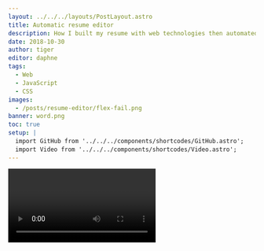 ```yaml
---
layout: ../../../layouts/PostLayout.astro
title: Automatic resume editor
description: How I built my resume with web technologies then automated the formatting.
date: 2018-10-30
author: tiger
editor: daphne
tags:
  - Web
  - JavaScript
  - CSS
images:
  - /posts/resume-editor/flex-fail.png
banner: word.png
toc: true
setup: |
  import GitHub from '../../../components/shortcodes/GitHub.astro';
  import Video from '../../../components/shortcodes/Video.astro';
---
```


<Video src="resume-editor.mp4" />

After writing my resume in Microsoft Word for years, I recently transitioned to generating it from plain HTML and CSS. This works much better for me because I can separate the resume content (my work experience and descriptions) from its layout (the colors and positions of text and number of columns). I added additional features so that I can edit the resume on-the-fly with JavaScript and quickly save a new copy, in case I don't have access to my main machine and I need to make some small adjustments. Here's how I did it.

## Content with HTML and JSON Resume

The first step for displaying my resume online is to represent the data in a way the browser understands, with HTML. I started by converting my resume into JSON, following the [JSON Resume schema](https://jsonresume.org/schema/). I use a static site generator for my website, so I wrote an template that read the JSON file and then wrote the corresponding HTML elements.

```html
<header class="resume-header">
  <div class="name-container">
    <h1 class="name">{{.basics.name}}</h1>
    <p class="summary">{{.basics.summary}}</p>
  </div>
  <a class="resume-email" href="mailto:{{.basics.email}}">{{.basics.email}}</a>
</header>
```

## Layout with CSS

When I first redesigned my website, I wanted to include my resume without just using an embedded PDF. Instead, I recreated my resume in HTML and CSS, so that it showed up as elements in the browser. I used some rarer CSS features like inch and centimeter units so the virtual "page" was still an 8.5"x11" sheet.

```css
.resume {
  max-width: 8.5in;
  min-height: 11in;
}
```

Obviously this isn't optimal because now I have two copies of my resume: a Microsoft Word document, and the online version. Every time I update the Word document, the corresponding HTML needs to be updated. Word was also becoming a hassle because I have the small blocks to the left of headers that need to be realigned, and often an extra blank page is created because of the two-column layout.

## Generating a PDF from the site

I next set out to find a way to output a PDF from the online version of my site, so I could get rid of the Word version. The way most people make PDFs from some website is to just print it out. Easy! Unfortunately printing in web browsers has some weird bugs, and my layout turned into a 1 column design as soon as I opened the print preview.

![Chrome print preview showing a broken resume layout](flex-fail.png)

> If you were hoping to use Flexbox or CSS Grid in print stylesheets, you will probably be disappointed. You can check out the Chrome bugs for [Flexbox](https://bugs.chromium.org/p/chromium/issues/detail?id=660611) and for [Grid](https://bugs.chromium.org/p/chromium/issues/detail?id=614667).
>
> The best suggestion I can give right now is to keep your print stylesheets reasonably simple.

<cite>-- [A Guide To The State of Print Stylesheets in 2018 - Smashing Magazine](https://www.smashingmagazine.com/2018/05/print-stylesheets-in-2018/#browser-support)</cite>

I got stuck here for a while as I tried different layouts. Eventually I settled on a table-based layout for the resume. CSS `display: table` allows me to do that without using the `<table>` HTML tag, so on mobile devices it can switch to a single column instead.

## Scripting

At this point I now have my resume rendering in HTML, laid out with CSS, and generating a PDF. Everything works! Except...my site takes 10 seconds to regenerate the HTML files, so when editing the resume I need to wait 10 seconds then refresh the page, no matter what changes I make. This is a lot clunkier than just editing the text in Microsoft Word.

I decided to use JavaScript to update the page given my JSON data. I replicated my HTML template logic in JavaScript, so in the Inspector I could just call an `update` function and paste in my JSON.

```js
function update(data) {
  // Header
  document.querySelector('.name').textContent = data.basics.name;
  document.querySelector('.summary').textContent = data.basics.summary;
  const email = document.querySelector('.resume-email');
  email.textContent = data.basics.email;
  email.href = `mailto:${data.basics.email}`;
}
```

## Extras

I'm still not a fan of typing `update(`, paste, `)`, enter. Why not just paste in the JSON directly without having to call the function? I added a listener for the `"paste"` event that responds when I paste JSON onto the resume window.

```js
document.onpaste = (e) =>
  update(JSON.parse(e.clipboardData.getData('text/plain')));
```

I also sometimes need to make small changes to my resume when I'm away from my computer. It would be nice to be able to edit the JSON in the web browser inspector. Using the Fetch API, I can load my JSON file in as a JavaScript object. I can use a [`Proxy` object](https://developer.mozilla.org/en-US/docs/Web/JavaScript/Reference/Global_Objects/Proxy) to detect when the object is changed, and then call `update()` automatically.

```js
let jsonResume = await fetch().then((r) => r.json());
const proxyHandler = {
  /** Recursive proxy for nested objects. */
  get(target, key) {
    if (typeof target[key] === 'object' && target[key] !== null) {
      return new Proxy(target[key], proxyHandler);
    } else {
      return target[key];
    }
  },
  /** Update HTML when any changes are made */
  set(target, key, value) {
    target[key] = value;
    update(jsonResume);
    return true;
  },
};
window.resume = new Proxy(jsonResume, proxyHandler);
```

`Proxy` is used to add custom behavior when getting or setting properties. The `set` function is called when a setting a value, and is customized to also call my `update` function. The `get` function is customized to return a proxy for nested objects.

## Next steps

In the future, I'd like to automatically generate a PDF from my markup and save it on the website for download, instead of manually using Print to PDF. [wkhtmltopdf](https://wkhtmltopdf.org/) or [Headless Chrome](https://developers.google.com/web/updates/2017/04/headless-chrome) might be good tools for this.

It would also be helpful to have the rendered resume allow for text editing directly, instead of manipulating JSON in the inspector. The [`contenteditable`](https://developer.mozilla.org/en-US/docs/Web/HTML/Global_attributes/contenteditable) HTML attribute lets a user change the text in an HTML element, but probably needs some tweaking to properly handle lists and emphasis.

You can see all of my source code on my [GitHub repository for my website](https://github.com/NotWoods/tigeroakes.com/tree/master/content/resume).

<GitHub repo="NotWoods/tigeroakes.com" />
